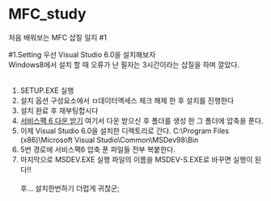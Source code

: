 # MFC_study
처음 배워보는 MFC 삽질 일지 #1

#1.Setting
우선 Visual Studio 6.0을 설치해보자<br>
Windows8에서 설치 할 때 오류가 난 필자는 3시간이라는 삽질을 하며 깔았다.<br><br>
1. SETUP.EXE 실행<br>
2. 설치 옵션 구성요소에서 ㅁ데이터엑세스 체크 해제 한 후 설치를 진행한다<br>
3. 설치 완료 후 재부팅합시다<br>
4. [서비스팩 6 다운 받기](https://www.microsoft.com/ko-kr/download/details.aspx?id=9183) 여기서 다운 받으신 후 폴더를 생성 한 그 폴더에 압축을 푼다.<br>
5. 이제 Visual Studio 6.0을 설치한 디렉토리로 간다. C:\Program Files (x86)\Microsoft Visual Studio\Common\MSDev98\Bin<br>
6. 5번 경로에 서비스팩6 압축 푼 파일들 전부 복붙한다.<br>
7. 마지막으로 MSDEV.EXE 실행 파일의 이름을 MSDEV-S.EXE로 바꾸면 실행이 된다!!<br><br>
후... 설치한번하기 더럽게 귀찮군;
